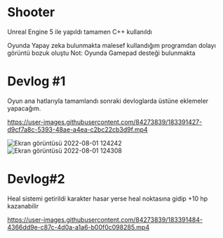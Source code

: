 # Shooter
Unreal Engine 5 ile yapıldı tamamen C++ kullanıldı

Oyunda Yapay zeka bulunmakta 
malesef kullandığım programdan dolayı görüntü bozuk oluştu 
Not: Oyunda Gamepad desteği bulunmakta


# Devlog #1
Oyun ana hatlarıyla tamamlandı sonraki devloglarda üstüne eklemeler yapacağım.


https://user-images.githubusercontent.com/84273839/183391427-d9cf7a8c-5393-48ae-a4ea-c2bc22cb3d9f.mp4

![Ekran görüntüsü 2022-08-01 124242](https://user-images.githubusercontent.com/84273839/182123077-d862dcee-270d-4cee-8d9f-35553a571552.png)
![Ekran görüntüsü 2022-08-01 124308](https://user-images.githubusercontent.com/84273839/182123080-c74d9cd7-3379-4478-b732-6ddbe1a575cb.png)
# Devlog#2
Heal sistemi getirildi karakter hasar yerse heal noktasına gidip +10 hp kazanabilir

https://user-images.githubusercontent.com/84273839/183391484-4366dd9e-c87c-4d0a-a1a6-b00f0c098285.mp4







